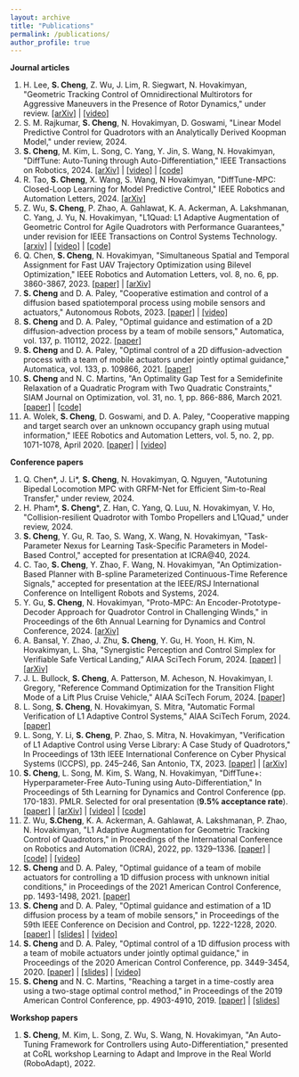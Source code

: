 ```yaml
---
layout: archive
title: "Publications"
permalink: /publications/
author_profile: true
---
```


**Journal articles**
1. H. Lee, **S. Cheng**, Z. Wu, J. Lim, R. Siegwart, N. Hovakimyan, "Geometric Tracking Control of Omnidirectional Multirotors for Aggressive Maneuvers in the Presence of Rotor Dynamics," under review. [\[arXiv\]](https://arxiv.org/abs/2209.10024) \| [\[video\]](https://youtu.be/el9hllYO9r8)
1. S. M. Rajkumar, **S. Cheng**, N. Hovakimyan, D. Goswami, "Linear Model Predictive Control for Quadrotors with an Analytically Derived Koopman Model," under review, 2024.
1. **S. Cheng**, M. Kim, L. Song, C. Yang, Y. Jin, S. Wang, N. Hovakimyan, "DiffTune: Auto-Tuning through Auto-Differentiation," IEEE Transactions on Robotics, 2024. [\[arXiv\]](https://arxiv.org/abs/2209.10021) \| [\[video\]](https://youtu.be/g42UxcIHUdg) \|  [\[code\]](https://github.com/Sheng-Cheng/DiffTuneOpenSource)
1. R. Tao, **S. Cheng**, X. Wang, S. Wang, N Hovakimyan, "DiffTune-MPC: Closed-Loop Learning for Model Predictive Control," IEEE Robotics and Automation Letters, 2024. [\[arXiv\]](https://arxiv.org/abs/2312.11384)
1. Z. Wu, **S. Cheng**, P. Zhao, A. Gahlawat, K. A. Ackerman, A. Lakshmanan, C. Yang, J. Yu, N. Hovakimyan, "L1Quad: L1 Adaptive Augmentation of Geometric Control for Agile Quadrotors with Performance Guarantees," under revision for IEEE Transactions on Control Systems Technology. [\[arxiv\]](https://arxiv.org/abs/2302.07208) \| [\[video\]](https://youtu.be/18-2OqTRJ50) \| [\[code\]](https://github.com/Sheng-Cheng/ardupilot/tree/ACRL-master-L1AC)
1. Q. Chen, **S. Cheng**, N. Hovakimyan, "Simultaneous Spatial and Temporal Assignment for Fast UAV Trajectory Optimization using Bilevel Optimization," IEEE Robotics and Automation Letters, vol. 8, no. 6, pp. 3860-3867, 2023. [\[paper\]](https://ieeexplore.ieee.org/document/10117594) \| [\[arXiv\]](https://arxiv.org/abs/2211.15902)
1. **S. Cheng** and D. A. Paley, "Cooperative estimation and control of a diffusion based spatiotemporal process using mobile sensors and actuators," Autonomous Robots, 2023. [\[paper\]](https://link.springer.com/article/10.1007/s10514-023-10105-9) \| [\[video\]](https://youtu.be/i8Lms1cOoyI)
1. **S. Cheng** and D. A. Paley, "Optimal guidance and estimation of a 2D diffusion-advection process by a team of mobile sensors," Automatica, vol. 137, p. 110112, 2022. [\[paper\]](https://www.sciencedirect.com/science/article/pii/S0005109821006415)
1. **S. Cheng** and D. A. Paley, "Optimal control of a 2D diffusion-advection process with a team of mobile actuators under jointly optimal guidance," Automatica, vol. 133, p. 109866, 2021. [\[paper\]](https://www.sciencedirect.com/science/article/pii/S0005109821003873?dgcid=author)
1. **S. Cheng** and N. C. Martins, "An Optimality Gap Test for a Semidefinite Relaxation of a Quadratic Program with Two Quadratic Constraints," SIAM Journal on Optimization, vol. 31, no. 1, pp. 866-886, March 2021. [\[paper\]](https://epubs.siam.org/doi/abs/10.1137/19M1273761) \| [\[code\]](https://github.com/Sheng-Cheng/QC2QP-SDR-Optimality-Gap-Test)
1. A. Wolek, **S. Cheng**, D. Goswami, and D. A. Paley, "Cooperative mapping and target search over an unknown occupancy graph using mutual information," IEEE Robotics and Automation Letters, vol. 5, no. 2, pp. 1071-1078, April 2020. [\[paper\]](https://ieeexplore.ieee.org/abstract/document/8957494) \| [\[video\]](xx)
<!---
. *S. Cheng*, "[http://hdl.handle.net/1903/21417 Reaching a target within a GPS-denied or costly area: a two-stage optimal control approach]," M.S. Thesis, University of Maryland, College Park, MD, 2018.
--->

**Conference papers**
1. Q. Chen*, J. Li*, **S. Cheng**, N. Hovakimyan, Q. Nguyen, "Autotuning Bipedal Locomotion MPC with GRFM-Net for Efficient Sim-to-Real Transfer," under review, 2024.
1. H. Pham*, **S. Cheng***, Z. Han, C. Yang, Q. Luu, N. Hovakimyan, V. Ho, "Collision-resilient Quadrotor with Tombo Propellers and L1Quad," under review, 2024.
1. **S. Cheng**, Y. Gu, R. Tao, S. Wang, X. Wang, N. Hovakimyan, "Task-Parameter Nexus for Learning Task-Specific  Parameters in Model-Based Control," accepted for presentation at ICRA@40, 2024.
1. C. Tao, **S. Cheng**, Y. Zhao, F. Wang, N. Hovakimyan, "An Optimization-Based Planner with B-spline Parameterized Continuous-Time Reference Signals," accepted for presentation at the IEEE/RSJ International Conference on Intelligent Robots and Systems, 2024.
1. Y. Gu, **S. Cheng**, N. Hovakimyan, "Proto-MPC: An Encoder-Prototype-Decoder Approach for Quadrotor Control in Challenging Winds," in Proceedings of the 6th Annual Learning for Dynamics and Control Conference, 2024. [\[arXiv\]](https://arxiv.org/abs/2401.15508)
1. A. Bansal, Y. Zhao, J. Zhu, **S. Cheng**, Y. Gu, H. Yoon, H. Kim, N. Hovakimyan, L. Sha, "Synergistic Perception and Control Simplex for Verifiable Safe Vertical Landing,” AIAA SciTech Forum, 2024. [\[paper\]](https://arc.aiaa.org/doi/abs/10.2514/6.2024-1167) \| [\[arXiv\]](https://arxiv.org/abs/2312.02937)
1. J. L. Bullock, **S. Cheng**, A. Patterson, M. Acheson, N. Hovakimyan, I. Gregory, "Reference Command Optimization for the Transition Flight Mode of a Lift Plus Cruise Vehicle," AIAA SciTech Forum, 2024. [\[paper\]](https://arc.aiaa.org/doi/abs/10.2514/6.2024-0721)
1. L. Song, **S. Cheng**, N. Hovakimyan, S. Mitra, "Automatic Formal Verification of L1 Adaptive Control Systems," AIAA SciTech Forum, 2024.  [\[paper\]](https://arc.aiaa.org/doi/abs/10.2514/6.2024-1165)
1. L. Song, Y. Li, **S. Cheng**, P. Zhao, S. Mitra, N. Hovakimyan, "Verification of L1 Adaptive Control using Verse Library: A Case Study of Quadrotors," In Proceedings of 13th IEEE International Conference on Cyber Physical Systems (ICCPS), pp. 245–246, San Antonio, TX, 2023. [\[paper\]](https://dl.acm.org/doi/10.1145/3576841.3589618) \| [\[arXiv\]](https://arxiv.org/abs/2303.13819)
1. **S. Cheng**, L. Song, M. Kim, S. Wang, N. Hovakimyan, "DiffTune+: Hyperparameter-Free Auto-Tuning using Auto-Differentiation," In Proceedings of 5th Learning for Dynamics and Control Conference (pp. 170-183). PMLR. Selected for oral presentation (**9.5% acceptance rate**). [\[paper\]](https://proceedings.mlr.press/v211/cheng23b/cheng23b.pdf) \| [\[arXiv\]](https://arxiv.org/abs/2212.03194) \| [\[video\]](https://www.youtube.com/live/9dk6tRNxUU8?feature=share&t=22479) \| [\[code\]](https://github.com/Sheng-Cheng/DiffTuneOpenSource)
1. Z. Wu, **S.Cheng**, K. A. Ackerman, A. Gahlawat, A. Lakshmanan, P. Zhao, N. Hovakimyan, "L1 Adaptive Augmentation for Geometric Tracking Control of Quadrotors," in Proceedings of the International Conference on Robotics and Automation (ICRA), 2022, pp. 1329–1336. [\[paper\]](https://ieeexplore.ieee.org/document/9811946) \| [\[code\]](https://github.com/HovakimyanResearch/L1-Mambo) \| [\[video\]](https://youtu.be/25Z7iAkZ5xw)
1. **S. Cheng** and D. A. Paley, "Optimal guidance of a team of mobile actuators for controlling a 1D diffusion process with unknown initial conditions," in Proceedings of the 2021 American Control Conference, pp. 1493-1498, 2021. [\[paper\]](https://ieeexplore.ieee.org/document/9483247)
1. **S. Cheng** and D. A. Paley, "Optimal guidance and estimation of a 1D diffusion process by a team of mobile sensors," in Proceedings of the 59th IEEE Conference on Decision and Control, pp. 1222-1228, 2020. [\[paper\]](https://ieeexplore.ieee.org/document/9303985) \| [\[slides\]](file/CDC_2020_slides.pdf) \| [\[video\]](https://youtu.be/wMje3es4z2w)
1. **S. Cheng** and D. A. Paley, "Optimal control of a 1D diffusion process with a team of mobile actuators under jointly optimal guidance," in Proceedings of the 2020 American Control Conference, pp. 3449-3454, 2020. [\[paper\]](https://ieeexplore.ieee.org/abstract/document/9147830) \| [\[slides\]](file/ACC2020_slides_noBackup_public.pptx) \| [\[video\]](https://youtu.be/0avnDGVcMyc)
1. **S. Cheng** and N. C. Martins, "Reaching a target in a time-costly area using a two-stage optimal control method," in Proceedings of the 2019 American Control Conference, pp. 4903-4910, 2019. [\[paper\]](https://ieeexplore.ieee.org/document/8815119) \| [\[slides\]](file/ACC_2019_Slide.pdf) 

**Workshop papers**
1. **S. Cheng**, M. Kim, L. Song, Z. Wu, S. Wang, N. Hovakimyan, "An Auto-Tuning Framework for Controllers using Auto-Differentiation," presented at CoRL workshop Learning to Adapt and Improve in the Real World (RoboAdapt), 2022.


